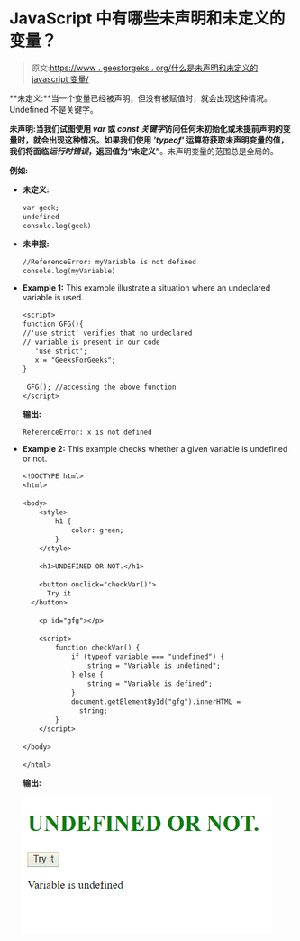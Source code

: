 # JavaScript 中有哪些未声明和未定义的变量？

> 原文:[https://www . geesforgeks . org/什么是未声明和未定义的 javascript 变量/](https://www.geeksforgeeks.org/what-are-undeclared-and-undefined-variables-in-javascript/)

**未定义:**当一个变量已经被声明，但没有被赋值时，就会出现这种情况。Undefined 不是关键字。

**未声明:**当我们试图使用 *var* 或 *const 关键字*访问任何未初始化或未提前声明的变量时，就会出现这种情况。如果我们使用 *'typeof'* 运算符获取未声明变量的值，我们将面临*运行时错误*，返回值为**“未定义”**。未声明变量的范围总是全局的。

**例如:**

*   **未定义:**

    ```
    var geek;
    undefined
    console.log(geek) 

    ```

*   **未申报:**

    ```
    //ReferenceError: myVariable is not defined
    console.log(myVariable) 

    ```

*   **Example 1:** This example illustrate a situation where an undeclared variable is used.

    ```
    <script>
    function GFG(){
    //'use strict' verifies that no undeclared 
    // variable is present in our code
       'use strict'; 
       x = "GeeksForGeeks";
    }

     GFG(); //accessing the above function
    </script>
    ```

    **输出:**

    ```
    ReferenceError: x is not defined
    ```

*   **Example 2:** This example checks whether a given variable is undefined or not.

    ```
    <!DOCTYPE html>
    <html>

    <body>
        <style>
            h1 {
                color: green;
            }
        </style>

        <h1>UNDEFINED OR NOT.</h1>

        <button onclick="checkVar()">
          Try it
      </button>

        <p id="gfg"></p>

        <script>
            function checkVar() {
                if (typeof variable === "undefined") {   
                    string = "Variable is undefined";
                } else {   
                    string = "Variable is defined";
                }
                document.getElementById("gfg").innerHTML = 
                  string;
            }
        </script>

    </body>

    </html>
    ```

    **输出:**

    ![](img/55cd7985efb8d4727b365bef5c664729.png)